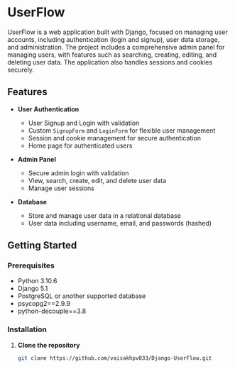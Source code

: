 # UserFlow

UserFlow is a web application built with Django, focused on managing user accounts, including authentication (login and signup), user data storage, and administration. The project includes a comprehensive admin panel for managing users, with features such as searching, creating, editing, and deleting user data. The application also handles sessions and cookies securely.

## Features

- **User Authentication**
  - User Signup and Login with validation
  - Custom `SignupForm` and `LoginForm` for flexible user management
  - Session and cookie management for secure authentication
  - Home page for authenticated users

- **Admin Panel**
  - Secure admin login with validation
  - View, search, create, edit, and delete user data
  - Manage user sessions

- **Database**
  - Store and manage user data in a relational database
  - User data including username, email, and passwords (hashed)

## Getting Started

### Prerequisites

- Python 3.10.6
- Django 5.1
- PostgreSQL or another supported database
- psycopg2==2.9.9
- python-decouple==3.8

### Installation

1. **Clone the repository**
   ```bash
   git clone https://github.com/vaisakhpv033/Django-UserFlow.git
  

